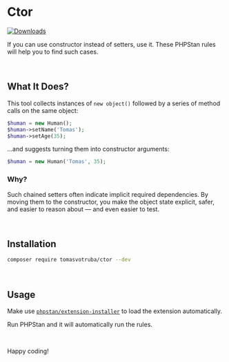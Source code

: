 # Ctor

[![Downloads](https://img.shields.io/packagist/dt/tomasvotruba/ctor.svg?style=flat-square)](https://packagist.org/packages/tomasvotruba/ctor/stats)

If you can use constructor instead of setters, use it. These PHPStan rules will help you to find such cases.

<br>

## What It Does?

This tool collects instances of `new object()` followed by a series of method calls on the same object:

```php
$human = new Human();
$human->setName('Tomas');
$human->setAge(35);
```

...and suggests turning them into constructor arguments:

```php
$human = new Human('Tomas', 35);
```

### Why?

Such chained setters often indicate implicit required dependencies. By moving them to the constructor, you make the object state explicit, safer, and easier to reason about — and even easier to test.

<br>

## Installation

```bash
composer require tomasvotruba/ctor --dev
```

<br>

## Usage

Make use [`phpstan/extension-installer`](https://github.com/phpstan/extension-installer) to load the extension automatically.

Run PHPStan and it will automatically run the rules.

<br>

Happy coding!
